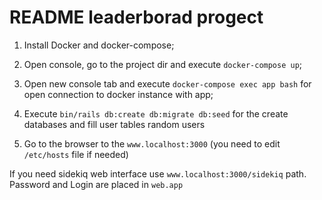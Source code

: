 # README leaderborad progect

1. Install Docker and docker-compose;

2. Open console, go to the project dir and execute `docker-compose up`;

3. Open new console tab and execute `docker-compose exec app bash` for open connection to docker instance with app;

4. Execute `bin/rails db:create db:migrate db:seed` for the create databases and fill user tables random users

5. Go to the browser to the `www.localhost:3000` (you need to edit `/etc/hosts` file if needed)

If you need sidekiq web interface use `www.localhost:3000/sidekiq` path. Password and Login are placed in `web.app`
